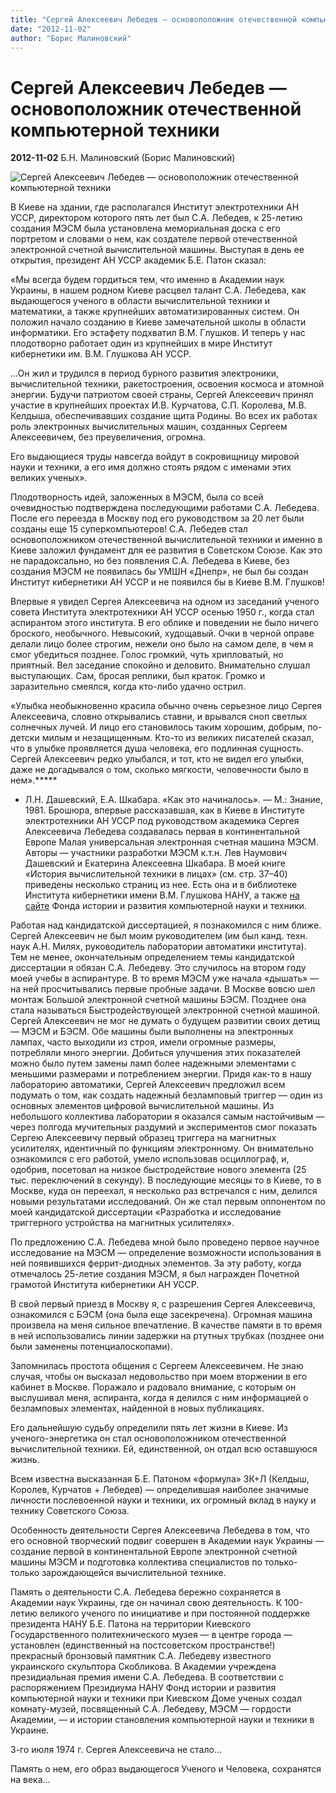 ```yaml
---
title: "Сергей Алексеевич Лебедев — основоположник отечественной компьютерной техники"
date: "2012-11-02"
author: "Борис Малиновский"
---
```


# Сергей Алексеевич Лебедев — основоположник отечественной компьютерной техники

**2012-11-02** Б.Н. Малиновский (Борис Малиновский)

![Сергей Алексеевич Лебедев — основоположник отечественной компьютерной техники](http://linkme.ufanet.ru/box/500x700/fe4baac4e2fcf9dacbc88174cdd26e4e.jpg)

В Киеве на здании, где располагался Институт электротехники АН УССР, директором которого пять лет был С.А. Лебедев, к 25-летию создания МЭСМ была установлена мемориальная доска с его портретом и словами о нем, как создателе первой отечественной электронной счетной вычислительной машины. Выступая в день ее открытия, президент АН УССР академик Б.Е. Патон сказал:

«Мы всегда будем гордиться тем, что именно в Академии наук Украины, в нашем родном Киеве расцвел талант С.А. Лебедева, как выдающегося ученого в области вычислительной техники и математики, а также крупнейших автоматизированных систем. Он положил начало созданию в Киеве замечательной школы в области информатики. Его эстафету подхватил В.М. Глушков. И теперь у нас плодотворно работает один из крупнейших в мире Институт кибернетики им. В.М. Глушкова АН УССР.

...Он жил и трудился в период бурного развития электроники, вычислительной техники, ракетостроения, освоения космоса и атомной энергии. Будучи патриотом своей страны, Сергей Алексеевич принял участие в крупнейших проектах И.В. Курчатова, С.П. Королева, М.В. Келдыша, обеспечивавших создание щита Родины. Во всех их работах роль электронных вычислительных машин, созданных Сергеем Алексеевичем, без преувеличения, огромна.

Его выдающиеся труды навсегда войдут в сокровищницу мировой науки и техники, а его имя должно стоять рядом с именами этих великих ученых».

Плодотворность идей, заложенных в МЭСМ, была со всей очевидностью подтверждена последующими работами С.А. Лебедева. После его переезда в Москву под его руководством за 20 лет были созданы еще 15 суперкомпьютеров! С.А. Лебедев стал основоположником отечественной вычислительной техники и именно в Киеве заложил фундамент для ее развития в Советском Союзе. Как это не парадоксально, но без появления С.А. Лебедева в Киеве, без создания МЭСМ не появилась бы УМШН «Днепр», не был бы создан Институт кибернетики АН УССР и не появился бы в Киеве В.М. Глушков!

Впервые я увидел Сергея Алексеевича на одном из заседаний ученого совета Института электротехники АН УССР осенью 1950 г., когда стал аспирантом этого института. В его облике и поведении не было ничего броского, необычного. Невысокий, худощавый. Очки в черной оправе делали лицо более строгим, нежели оно было на самом деле, в чем я смог убедиться позднее. Голос громкий, чуть хрипловатый, но приятный. Вел заседание спокойно и деловито. Внимательно слушал выступающих. Сам, бросая реплики, был краток. Громко и заразительно смеялся, когда кто-либо удачно острил.

«Улыбка необыкновенно красила обычно очень серьезное лицо Сергея Алексеевича, словно открывались ставни, и врывался сноп светлых солнечных лучей. И лицо его становилось таким хорошим, добрым, по-детски милым и незащищенным. Кто-то из великих писателей сказал, что в улыбке проявляется душа человека, его подлинная сущность. Сергей Алексеевич редко улыбался, и тот, кто не видел его улыбки, даже не догадывался о том, сколько мягкости, человечности было в нем».*****

* Л.Н. Дашевский, Е.А. Шкабара. «Как это начиналось». — М.: Знание, 1981. Брошюра, впервые рассказавшая, как в Киеве в Институте электротехники АН УССР под руководством академика Сергея Алексеевича Лебедева создавалась первая в континентальной Европе Малая универсальная электронная счетная машина МЭСМ. Авторы — участники разработки МЭСМ к.т.н. Лев Наумович Дашевский и Екатерина Алексеевна Шкабара. В моей книге «История вычислительной техники в лицах» (см. стр. 37–40) приведены несколько страниц из нее. Есть она и в библиотеке Института кибернетики имени В.М. Глушкова НАНУ, а также [на сайте](http://www.icfcst.kicv.ua/) Фонда истории и развития компьютерной науки и техники.

Работая над кандидатской диссертацией, я познакомился с ним ближе. Сергей Алексеевич не был моим руководителем (им был канд. техн. наук А.Н. Милях, руководитель лаборатории автоматики института). Тем не менее, окончательным определением темы кандидатской диссертации я обязан С.А. Лебедеву. Это случилось на втором году моей учебы в аспирантуре. В то время МЭСМ уже начала «дышать» — на ней просчитывались первые пробные задачи. В Москве вовсю шел монтаж Большой электронной счетной машины БЭСМ. Позднее она стала называться Быстродействующей электронной счетной машиной. Сергей Алексеевич не мог не думать о будущем развитии своих детищ — МЭСМ и БЭСМ. Обе машины были выполнены на электронных лампах, часто выходили из строя, имели огромные размеры, потребляли много энергии. Добиться улучшения этих показателей можно было путем замены ламп более надежными элементами с меньшими размерами и потреблением энергии. Придя как-то в нашу лабораторию автоматики, Сергей Алексеевич предложил всем подумать о том, как создать надежный безламповый триггер — один из основных элементов цифровой вычислительной машины. Из небольшого коллектива лаборатории я оказался самым настойчивым — через полгода мучительных раздумий и экспериментов смог показать Сергею Алексеевичу первый образец триггера на магнитных усилителях, идентичный по функциям электронному. Он внимательно ознакомился с его работой, умело использовав осциллограф, и, одобрив, посетовал на низкое быстродействие нового элемента (25 тыс. переключений в секунду). В последующие месяцы то в Киеве, то в Москве, куда он переехал, я несколько раз встречался с ним, делился новыми результатами исследований. Он же стал первым оппонентом по моей кандидатской диссертации «Разработка и исследование триггерного устройства на магнитных усилителях».

По предложению С.А. Лебедева мной было проведено первое научное исследование на МЭСМ — определение возможности использования в ней появившихся феррит-диодных элементов. За эту работу, когда отмечалось 25-летие создания МЭСМ, я был награжден Почетной грамотой Института кибернетики АН УССР.

В свой первый приезд в Москву я, с разрешения Сергея Алексеевича, ознакомился с БЭСМ (она была еще засекречена). Огромная машина произвела на меня сильное впечатление. В качестве памяти в то время в ней использовались линии задержки на ртутных трубках (позднее они были заменены потенциалоскопами).

Запомнилась простота общения с Сергеем Алексеевичем. Не знаю случая, чтобы он высказал недовольство при моем вторжении в его кабинет в Москве. Поражало и радовало внимание, с которым он выслушивал меня, аспиранта, когда я делился с ним информацией о безламповых элементах, найденной в новых публикациях.

Его дальнейшую судьбу определили пять лет жизни в Киеве. Из ученого-энергетика он стал основоположником отечественной вычислительной техники. Ей, единственной, он отдал всю оставшуюся жизнь.

Всем известна высказанная Б.Е. Патоном «формула» 3К+Л (Келдыш, Королев, Курчатов + Лебедев) — определившая наиболее значимые личности послевоенной науки и техники, их огромный вклад в науку и технику Советского Союза.

Особенность деятельности Сергея Алексеевича Лебедева в том, что его основной творческий подвиг совершен в Академии наук Украины — создание первой в континентальной Европе электронной счетной машины МЭСМ и подготовка коллектива специалистов по только-только зарождающейся вычислительной технике.

Память о деятельности С.А. Лебедева бережно сохраняется в Академии наук Украины, где он начинал свою деятельность. К 100-летию великого ученого по инициативе и при постоянной поддержке президента НАНУ Б.Е. Патона на территории Киевского Государственного политехнического музея — в центре города — установлен (единственный на постсоветском пространстве!) прекрасный бронзовый памятник С.А. Лебедеву известного украинского скульптора Скобликова. В Академии учреждена президиальная премия имени С.А. Лебедева. В соответствии с распоряжением Президиума НАНУ Фонд истории и развития компьютерной науки и техники при Киевском Доме ученых создал комнату-музей, посвященный С.А. Лебедеву, МЭСМ — гордости Академии, — и истории становления компьютерной науки и техники в Украине.

3-го июля 1974 г. Сергея Алексеевича не стало...

Память о нем, его образ выдающегося Ученого и Человека, сохранятся на века...